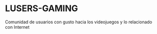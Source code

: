 # LUSERS-GAMING
Comunidad de usuarios con gusto hacia los videojuegos y lo relacionado con Internet
